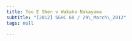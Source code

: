 ```yaml
---
title: Teo E Shen v Wakako Nakayama
subtitle: "[2012] SGHC 68 / 29\_March\_2012"
tags: null

---
```


